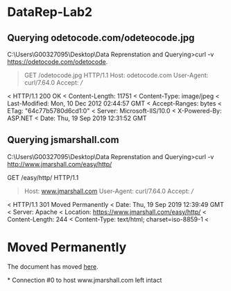 
# DataRep-Lab2

## Querying odetocode.com/odeteocode.jpg ##
C:\Users\G00327095\Desktop\Data Reprenstation and Querying>curl -v https://odetocode.com/odetocode.
> GET /odetocode.jpg HTTP/1.1
> Host: odetocode.com
> User-Agent: curl/7.64.0
> Accept: */*

< HTTP/1.1 200 OK
< Content-Length: 11751
< Content-Type: image/jpeg
< Last-Modified: Mon, 10 Dec 2012 02:44:57 GMT
< Accept-Ranges: bytes
< ETag: "64c77b5780d6cd1:0"
< Server: Microsoft-IIS/10.0
< X-Powered-By: ASP.NET
< Date: Thu, 19 Sep 2019 12:31:52 GMT


## Querying jsmarshall.com ##
C:\Users\G00327095\Desktop\Data Reprenstation and Querying>curl -v http://www.jmarshall.com/easy/http/

GET /easy/http/ HTTP/1.1
> Host: www.jmarshall.com
> User-Agent: curl/7.64.0
> Accept: */*
>
< HTTP/1.1 301 Moved Permanently
< Date: Thu, 19 Sep 2019 12:39:49 GMT
< Server: Apache
< Location: https://www.jmarshall.com/easy/http/
< Content-Length: 244
< Content-Type: text/html; charset=iso-8859-1
<
<!DOCTYPE HTML PUBLIC "-//IETF//DTD HTML 2.0//EN">
<html><head>
<title>301 Moved Permanently</title>
</head><body>
<h1>Moved Permanently</h1>
<p>The document has moved <a href="https://www.jmarshall.com/easy/http/">here</a>.</p>
</body></html>
* Connection #0 to host www.jmarshall.com left intact
